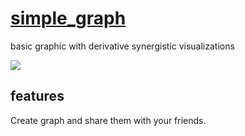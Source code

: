 # [simple_graph](https://jzohdi.github.io/simple_graph/)
basic graphic with derivative synergistic visualizations

![](https://i.imgur.com/mUchfY0.png)

## features
Create graph and share them with your friends.
